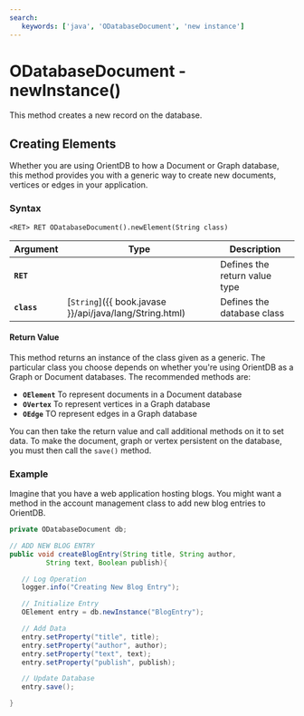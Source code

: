 ```yaml
---
search:
   keywords: ['java', 'ODatabaseDocument', 'new instance']
---
```


# ODatabaseDocument - newInstance()

This method creates a new record on the database.

## Creating Elements

Whether you are using OrientDB to how a Document or Graph database, this method provides you with a generic way to create new documents, vertices or edges in your application.

### Syntax

```
<RET> RET ODatabaseDocument().newElement(String class)
```

| Argument | Type | Description |
|---|---|---|
| **`RET`** | | Defines the return value type |
| **`class`** | [`String`]({{ book.javase }}/api/java/lang/String.html) | Defines the database class |

#### Return Value

This method returns an instance of the class given as a generic.  The particular class you choose depends on whether you're using OrientDB as a Graph or Document databases.  The recommended methods are:

- **`OElement`** To represent documents in a Document database
- **`OVertex`** To represent vertices in a Graph database
- **`OEdge`** TO represent edges in a Graph database

You can then take the return value and call additional methods on it to set data.  To make the document, graph or vertex persistent on the database, you must then call the `save()` method.

### Example

Imagine that you have a web application hosting blogs.  You might want a method in the account management class to add new blog entries to OrientDB.

```java
private ODatabaseDocument db;

// ADD NEW BLOG ENTRY
public void createBlogEntry(String title, String author, 
         String text, Boolean publish){

   // Log Operation
   logger.info("Creating New Blog Entry");

   // Initialize Entry
   OElement entry = db.newInstance("BlogEntry");

   // Add Data
   entry.setProperty("title", title);
   entry.setProperty("author", author);
   entry.setProperty("text", text);
   entry.setProperty("publish", publish);

   // Update Database
   entry.save();

}

```
